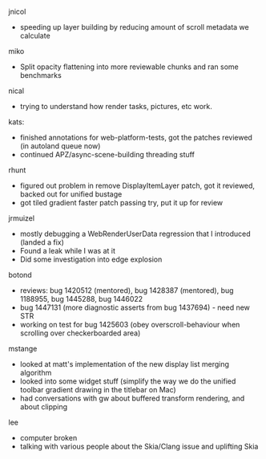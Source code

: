 jnicol
* speeding up layer building by reducing amount of scroll metadata we calculate



miko
* Split opacity flattening into more reviewable chunks and ran some benchmarks



nical
* trying to understand how render tasks, pictures, etc work.



kats:
* finished annotations for web-platform-tests, got the patches reviewed (in autoland queue now)
* continued APZ/async-scene-building threading stuff



rhunt
* figured out problem in remove DisplayItemLayer patch, got it reviewed, backed out for unified bustage
* got tiled gradient faster patch passing try, put it up for review



jrmuizel
* mostly debugging a WebRenderUserData regression that I introduced (landed a fix)
* Found a leak while I was at it
* Did some investigation into edge explosion 



botond
* reviews: bug 1420512 (mentored), bug 1428387 (mentored), bug 1188955, bug 1445288, bug 1446022 
* bug 1447131 (more diagnostic asserts from bug 1437694) - need new STR
* working on test for bug 1425603 (obey overscroll-behaviour when scrolling over checkerboarded area)



mstange
* looked at matt's implementation of the new display list merging algorithm
* looked into some widget stuff (simplify the way we do the unified toolbar gradient drawing in the titlebar on Mac)
* had conversations with gw about buffered transform rendering, and about clipping



lee
* computer broken
* talking with various people about the Skia/Clang issue and uplifting Skia



